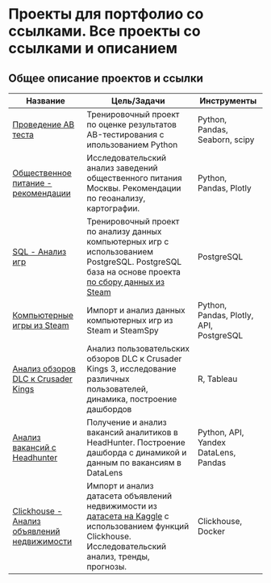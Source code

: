 # Проекты для портфолио со ссылками. Все проекты со ссылками и описанием

## Общее описание проектов и ссылки
| Название                                                                                                                                                                                                                                                                                                    | Цель/Задачи                                                                                                                                                                                                                   | Инструменты                             |
| ----------------------------------------------------------------------------------------------------------------------------------------------------------------------------------------------------------------------------------------------------------------------------------------------------------- | ----------------------------------------------------------------------------------------------------------------------------------------------------------------------------------------------------------------------------- | --------------------------------------- |
| [Проведение AB теста](/%D0%9F%D1%80%D0%BE%D0%B2%D0%B5%D0%B4%D0%B5%D0%BD%D0%B8%D0%B5%20AB%20%D1%82%D0%B5%D1%81%D1%82%D0%B0/description.md)                                                                                                                                                                   | Тренировочный проект по оценке результатов AB-тестирования с ипользованием Python                                                                                                                                             | Python, Pandas, Seaborn, scipy          |
| [Общественное питание - рекомендации](/%D0%9E%D0%B1%D1%89%D0%B5%D1%81%D1%82%D0%B2%D0%B5%D0%BD%D0%BD%D0%BE%D0%B5%20%D0%BF%D0%B8%D1%82%D0%B0%D0%BD%D0%B8%D0%B5%20%D0%B2%20%D0%9C%D0%BE%D1%81%D0%BA%D0%B2%D0%B5%20-%20%D1%80%D0%B5%D0%BA%D0%BE%D0%BC%D0%B5%D0%BD%D0%B4%D0%B0%D1%86%D0%B8%D0%B8/description.md) | Исследовательский анализ заведений общественного питания Москвы. Рекомендации по геоанализу, картографии.                                                                                                                     | Python, Pandas, Plotly                  |
| [SQL - Анализ игр](/SQL%20-%20%D0%90%D0%BD%D0%B0%D0%BB%D0%B8%D0%B7%20%D0%B8%D0%B3%D1%80/description.md)                                                                                                                                                                                                     | Тренировочный проект по анализу данных компьютерных игр с использованием PostgreSQL. PostgreSQL база на основе проекта [по сбору данных из Steam](https://github.com/ilkar399/steam_analysis)                                 | PostgreSQL                              |
| [Компьютерные игры из Steam](https://github.com/ilkar399/da_samples/blob/main/%D0%9A%D0%BE%D0%BC%D0%BF%D1%8C%D1%8E%D1%82%D0%B5%D1%80%D0%BD%D1%8B%D0%B5%20%D0%B8%D0%B3%D1%80%D1%8B%20%D0%B8%D0%B7%20Steam/description.md)                                                                                                                                                                                                                                    | Импорт и анализ данных компьютерных игр из Steam и SteamSpy                                                                                                                                                                   | Python, Pandas, Plotly, API, PostgreSQL |
| [Анализ обзоров DLC к Crusader Kings](https://github.com/ilkar399/da_samples/blob/main/%D0%90%D0%BD%D0%B0%D0%BB%D0%B8%D0%B7%20%D0%BE%D0%B1%D0%B7%D0%BE%D1%80%D0%BE%D0%B2%20DLC%20%D0%BA%20Crusader%20Kings/description.md)                                                                                                                                                                                                                            | Анализ пользовательских обзоров DLC к Crusader Kings 3, исследование различных пользователей, динамика, построение дашбордов                                                                                                  | R, Tableau                              |
| [Анализ вакансий с Headhunter](https://github.com/ilkar399/da_samples/blob/main/%D0%90%D0%BD%D0%B0%D0%BB%D0%B8%D0%B7%20%D0%B2%D0%B0%D0%BA%D0%B0%D0%BD%D1%81%D0%B8%D0%B9%20%D1%81%20Headhunter/description.md)                                                                                                                                                                                                                              | Получение и анализ вакансий аналитиков в HeadHunter. Построение дашборда с динамикой и данным по вакансиям в DataLens                                                                                                         | Python, API, Yandex DataLens, Pandas    |
| [Clickhouse - Анализ объявлений недвижимости](/Clickhouse%20-%20%D0%90%D0%BD%D0%B0%D0%BB%D0%B8%D0%B7%20%D0%BE%D0%B1%D1%8A%D1%8F%D0%B2%D0%BB%D0%B5%D0%BD%D0%B8%D0%B9%20%D0%BD%D0%B5%D0%B4%D0%B2%D0%B8%D0%B6%D0%B8%D0%BC%D0%BE%D1%81%D1%82%D0%B8/description.md)                                              | Импорт и анализ датасета объявлений недвижимости из [датасета на Kaggle](https://www.kaggle.com/datasets/mrdaniilak/russia-real-estate-2021) с использованием функций Clickhouse. Исследовательский анализ, тренды, прогнозы. | Clickhouse, Docker                      |